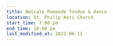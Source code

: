 ```yaml
---
title: Amicale Romande fondue & dance
location: St. Philip Neri Church
start_time: 7:00 pm
end_time: 10:00 pm
last_modified_at: 2022-06-11
---
```

